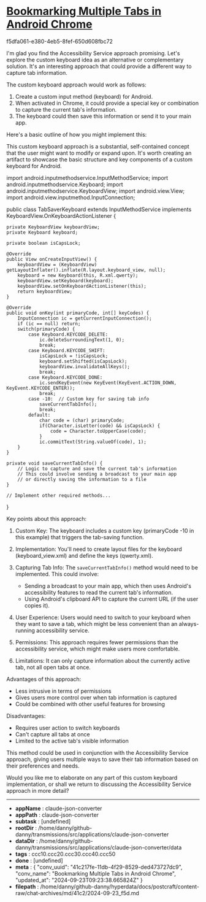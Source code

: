 # [Bookmarking Multiple Tabs in Android Chrome](https://claude.ai/chat/41c217fe-11db-4f29-8529-ded473727dc9)

f5dfa061-e380-4eb5-8fef-650d608fbc72

 I'm glad you find the Accessibility Service approach promising. Let's explore the custom keyboard idea as an alternative or complementary solution. It's an interesting approach that could provide a different way to capture tab information.

The custom keyboard approach would work as follows:

1. Create a custom input method (keyboard) for Android.
2. When activated in Chrome, it could provide a special key or combination to capture the current tab's information.
3. The keyboard could then save this information or send it to your main app.

Here's a basic outline of how you might implement this:

<antThinking>This custom keyboard approach is a substantial, self-contained concept that the user might want to modify or expand upon. It's worth creating an artifact to showcase the basic structure and key components of a custom keyboard for Android.</antThinking>

<antArtifact identifier="custom-keyboard-tab-saver" type="application/vnd.ant.code" language="java" title="Custom Keyboard for Tab Saving">
import android.inputmethodservice.InputMethodService;
import android.inputmethodservice.Keyboard;
import android.inputmethodservice.KeyboardView;
import android.view.View;
import android.view.inputmethod.InputConnection;

public class TabSaverKeyboard extends InputMethodService 
        implements KeyboardView.OnKeyboardActionListener {

    private KeyboardView keyboardView;
    private Keyboard keyboard;

    private boolean isCapsLock;

    @Override
    public View onCreateInputView() {
        keyboardView = (KeyboardView) getLayoutInflater().inflate(R.layout.keyboard_view, null);
        keyboard = new Keyboard(this, R.xml.qwerty);
        keyboardView.setKeyboard(keyboard);
        keyboardView.setOnKeyboardActionListener(this);
        return keyboardView;
    }

    @Override
    public void onKey(int primaryCode, int[] keyCodes) {
        InputConnection ic = getCurrentInputConnection();
        if (ic == null) return;
        switch(primaryCode) {
            case Keyboard.KEYCODE_DELETE:
                ic.deleteSurroundingText(1, 0);
                break;
            case Keyboard.KEYCODE_SHIFT:
                isCapsLock = !isCapsLock;
                keyboard.setShifted(isCapsLock);
                keyboardView.invalidateAllKeys();
                break;
            case Keyboard.KEYCODE_DONE:
                ic.sendKeyEvent(new KeyEvent(KeyEvent.ACTION_DOWN, KeyEvent.KEYCODE_ENTER));
                break;
            case -10:  // Custom key for saving tab info
                saveCurrentTabInfo();
                break;
            default:
                char code = (char) primaryCode;
                if(Character.isLetter(code) && isCapsLock) {
                    code = Character.toUpperCase(code);
                }
                ic.commitText(String.valueOf(code), 1);
        }
    }

    private void saveCurrentTabInfo() {
        // Logic to capture and save the current tab's information
        // This could involve sending a broadcast to your main app
        // or directly saving the information to a file
    }

    // Implement other required methods...
}
</antArtifact>

Key points about this approach:

1. Custom Key: The keyboard includes a custom key (primaryCode -10 in this example) that triggers the tab-saving function.

2. Implementation: You'll need to create layout files for the keyboard (keyboard_view.xml) and define the keys (qwerty.xml).

3. Capturing Tab Info: The `saveCurrentTabInfo()` method would need to be implemented. This could involve:
   - Sending a broadcast to your main app, which then uses Android's accessibility features to read the current tab's information.
   - Using Android's clipboard API to capture the current URL (if the user copies it).

4. User Experience: Users would need to switch to your keyboard when they want to save a tab, which might be less convenient than an always-running accessibility service.

5. Permissions: This approach requires fewer permissions than the accessibility service, which might make users more comfortable.

6. Limitations: It can only capture information about the currently active tab, not all open tabs at once.

Advantages of this approach:
- Less intrusive in terms of permissions
- Gives users more control over when tab information is captured
- Could be combined with other useful features for browsing

Disadvantages:
- Requires user action to switch keyboards
- Can't capture all tabs at once
- Limited to the active tab's visible information

This method could be used in conjunction with the Accessibility Service approach, giving users multiple ways to save their tab information based on their preferences and needs.

Would you like me to elaborate on any part of this custom keyboard implementation, or shall we return to discussing the Accessibility Service approach in more detail?

---

* **appName** : claude-json-converter
* **appPath** : claude-json-converter
* **subtask** : [undefined]
* **rootDir** : /home/danny/github-danny/transmissions/src/applications/claude-json-converter
* **dataDir** : /home/danny/github-danny/transmissions/src/applications/claude-json-converter/data
* **tags** : ccc10.ccc20.ccc30.ccc40.ccc50
* **done** : [undefined]
* **meta** : {
  "conv_uuid": "41c217fe-11db-4f29-8529-ded473727dc9",
  "conv_name": "Bookmarking Multiple Tabs in Android Chrome",
  "updated_at": "2024-09-23T09:23:38.665824Z"
}
* **filepath** : /home/danny/github-danny/hyperdata/docs/postcraft/content-raw/chat-archives/md/41c2/2024-09-23_f5d.md